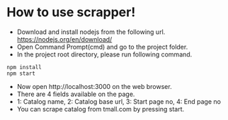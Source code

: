 How to use scrapper!
===================
 - Download and install nodejs from the following url. https://nodejs.org/en/download/
 - Open Command Prompt(cmd) and go to the project folder.
 - In the project root directory, please run following command.
```
npm install
npm start
```
 - Now open http://localhost:3000 on the web browser.
 - There are 4 fields available on the page.
 - 1: Catalog name, 2: Catalog base url, 3: Start page no, 4: End page no
 - You can scrape catalog from tmall.com by pressing start.